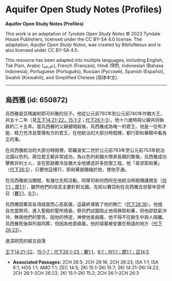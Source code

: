 # Aquifer Open Study Notes (Profiles)

**Aquifer Open Study Notes (Profiles)**

This work is an adaptation of *Tyndale Open Study Notes* © 2023 Tyndale House Publishers, licensed under the CC BY\-SA 4\.0 license. The adaptation, *Aquifer Open Study Notes*, was created by BiblioNexus and is also licensed under CC BY\-SA 4\.0\.

This resource has been adapted into multiple languages, including English, Tok Pisin, Arabic (عربي), French (Français), Hindi (हिंदी), Indonesian (Bahasa Indonesia), Portuguese (Português), Russian (Русский), Spanish (Español), Swahili (Kiswahili), and Simplified Chinese (简体中文).



--------------------------------

## 烏西雅 (id: 650872)

烏西雅是亞瑪謝和耶可利雅的兒子。他從公元前792年到公元前740年作猶大王，共五十二年（見[王下14:21–22，](https://ref.ly/2Kgs14:21-2Kgs14:22)[15:1–2](https://ref.ly/2Kgs15:1-2Kgs15:2)；[代下26:1–3](https://ref.ly/2Chr26:1-2Chr26:3)）。他十六歲時與父親共同執政約二十五年。當烏西雅的父親被暗殺後，烏西雅成為唯一的君王。他是一位有才能、精力充沛且管理有方的君王，在他統治的大部分時間裡，都行耶和華眼中看為正的事。

在烏西雅統治的大部分時間裡，耶羅波安二世於公元前793年至公元前753年統治北國以色列。兩位君王都非常成功，為以色列和猶大帶來長期的繁榮。烏西雅成功擊敗非利士人，並在耶路撒冷及猶大全地建造許多防禦工程。他「尋求耶和華」（[代下26:5](https://ref.ly/2Chr26:5)），只要他這樣行，耶和華就賜福於他，使他亨通。

在烏西雅統治期間，有幾位先知活動。阿摩司和何西阿在他統治時期傳講預言（[何1:1；](https://ref.ly/Hos1:1)[摩1:1](https://ref.ly/Amos1:1)），雖然他們的信息主要針對北國。先知以賽亞則在烏西雅去世那年受呼召（[賽1:1](https://ref.ly/Isa1:1)，[6:1](https://ref.ly/Isa6:1)）。

烏西雅因著其各項成就而心高氣傲，這最終導致了他的敗亡（[代下26:16](https://ref.ly/2Chr26:16)）。他擅自充當祭司，進入聖殿的聖所燒香。祭司們試圖阻止他得罪耶和華，但他卻怒氣沖沖，無視他們的警告。因他的悖逆，神使他長痲瘋，他不得不在餘生中與人隔離。烏西雅死後與列祖同葬，但因為他患痲瘋，他的墳墓被安置在稍遠的地方（[代下26:23](https://ref.ly/2Chr26:23)）。

進深研究的經文段落

[王下14:21–22](https://ref.ly/2Kgs14:21-2Kgs14:22)，[15:1–7；](https://ref.ly/2Kgs15:1-2Kgs15:7)[代下26:1–23；](https://ref.ly/2Chr26:1-2Chr26:23)[賽1:1](https://ref.ly/Isa1:1)，[6:1；](https://ref.ly/Isa6:1)[何1:1；](https://ref.ly/Hos1:1)[摩1:1；](https://ref.ly/Amos1:1)[亞14:5](https://ref.ly/Zech14:5)

* **Associated Passages:** 2CH 26:5; 2CH 26:16; 2CH 26:23; ISA 1:1; ISA 6:1; HOS 1:1; AMO 1:1; ZEC 14:5; 2KI 15:1–2KI 15:7; 2KI 14:21–2KI 14:22; 2CH 26:1–2CH 26:23; 2KI 15:1–2KI 15:2; 2CH 26:1–2CH 26:3

